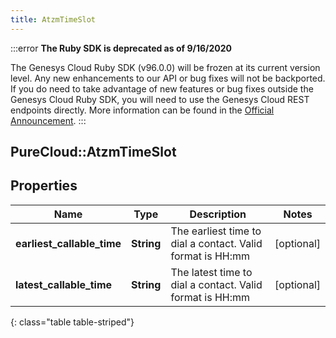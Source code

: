 ```yaml
---
title: AtzmTimeSlot
---
```


:::error
**The Ruby SDK is deprecated as of 9/16/2020**

The Genesys Cloud Ruby SDK (v96.0.0) will be frozen at its current version level. Any new enhancements to our API or bug fixes will not be backported. If you do need to take advantage of new features or bug fixes outside the Genesys Cloud Ruby SDK, you will need to use the Genesys Cloud REST endpoints directly. More information can be found in the [Official Announcement](https://developer.mypurecloud.com/forum/t/announcement-genesys-cloud-ruby-sdk-end-of-life/8850).
:::


## PureCloud::AtzmTimeSlot

## Properties

|Name | Type | Description | Notes|
|------------ | ------------- | ------------- | -------------|
| **earliest_callable_time** | **String** | The earliest time to dial a contact. Valid format is HH:mm | [optional] |
| **latest_callable_time** | **String** | The latest time to dial a contact. Valid format is HH:mm | [optional] |
{: class="table table-striped"}


